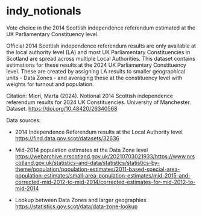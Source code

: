# indy_notionals
Vote choice in the 2014 Scottish independence referendum estimated at the UK Parliamentary Constituency level. 

Official 2014 Scottish independence referendum results are only available at the local authority level (LA) and most UK Parliamentary Constituencies in Scotland are spread across multiple Local Authorities. 
This dataset contains estimations for these results at the 2024 UK Parliamentary Constituency level. These are created by assigning LA results to smaller geographical units - Data Zones - and averaging these at the constituency level with weights for turnout and population. 

Citation: Miori, Marta (2024). Notional 2014 Scottish independence referendum results for 2024 UK Constituencies. University of Manchester. Dataset. https://doi.org/10.48420/26340568

Data sources:
- 2014 Independence Referendum results at the Local Authority level
https://find.data.gov.scot/datasets/32636

- Mid-2014 population estimates at the Data Zone level
https://webarchive.nrscotland.gov.uk/20210703021933/https://www.nrscotland.gov.uk/statistics-and-data/statistics/statistics-by-theme/population/population-estimates/2011-based-special-area-population-estimates/small-area-population-estimates/mid-2015-and-corrected-mid-2012-to-mid-2014/corrected-estimates-for-mid-2012-to-mid-2014
  
- Lookup between Data Zones and larger geographies
https://statistics.gov.scot/data/data-zone-lookup

  
